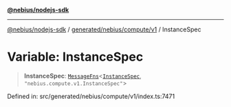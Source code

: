 [**@nebius/nodejs-sdk**](../../../../../README.md)

***

[@nebius/nodejs-sdk](../../../../../README.md) / [generated/nebius/compute/v1](../README.md) / InstanceSpec

# Variable: InstanceSpec

> **InstanceSpec**: [`MessageFns`](../../../../../runtime/protos/core/interfaces/MessageFns.md)\<[`InstanceSpec`](../interfaces/InstanceSpec.md), `"nebius.compute.v1.InstanceSpec"`\>

Defined in: src/generated/nebius/compute/v1/index.ts:7471
